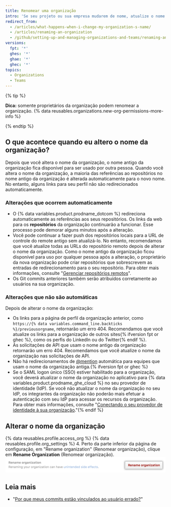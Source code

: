 ```yaml
---
title: Renomear uma organização
intro: 'Se seu projeto ou sua empresa mudarem de nome, atualize o nome da organização.'
redirect_from:
  - /articles/what-happens-when-i-change-my-organization-s-name/
  - /articles/renaming-an-organization
  - /github/setting-up-and-managing-organizations-and-teams/renaming-an-organization
versions:
  fpt: '*'
  ghes: '*'
  ghae: '*'
  ghec: '*'
topics:
  - Organizations
  - Teams
---
```


{% tip %}

**Dica:** somente proprietários da organização podem renomear a organização. {% data reusables.organizations.new-org-permissions-more-info %}

{% endtip %}

## O que acontece quando eu altero o nome da organização?

Depois que você altera o nome da organização, o nome antigo da organização fica disponível para ser usado por outra pessoa. Quando você altera o nome da organização, a maioria das referências ao repositórios no nome antigo da organização é alterada automaticamente para o novo nome. No entanto, alguns links para seu perfil não são redirecionados automaticamente.

### Alterações que ocorrem automaticamente

- O {% data variables.product.prodname_dotcom %} redireciona automaticamente as referências aos seus repositórios.  Os links da web para os **repositórios** da organização continuarão a funcionar. Esse processo pode demorar alguns minutos após a alteração.
- Você pode continuar a fazer push dos repositórios locais para a URL de controle do remote antigo sem atualizá-lo. No entanto, recomendamos que você atualize todas as URLs do repositório remoto depois de alterar o nome da organização. Como o nome antigo da organização ficou disponível para uso por qualquer pessoa após a alteração, o proprietário da nova organização pode criar repositórios que sobrescrevem as entradas de redirecionamento para o seu repositório. Para obter mais informações, consulte "[Gerenciar repositórios remotos](/github/getting-started-with-github/managing-remote-repositories)".
- Os Git commits anteriores também serão atribuídos corretamente ao usuários na sua organização.

### Alterações que não são automáticas

Depois de alterar o nome da organização:
- Os links para a página de perfil da organização anterior, como `https://{% data variables.command_line.backticks %}/previousorgname`, retornarão um erro 404. Recomendamos que você atualize os links para a organização de outros sites{% ifversion fpt or ghec %}, como os perfis do LinkedIn ou do Twitter{% endif %}.
- As solicitações de API que usam o nome antigo da organização retornarão um erro 404. Recomendamos que você atualize o nome da organização nas solicitações de API.
- Não há redirecionamentos de [@mention](/articles/basic-writing-and-formatting-syntax/#mentioning-people-and-teams) automática para equipes que usam o nome da organização antiga.{% ifversion fpt or ghec %}
- Se o SAML logon único (SSO) estiver habilitado para a organização, você deverá atualizar o nome da organização no aplicativo para {% data variables.product.prodname_ghe_cloud %} no seu provedor de identidade (IdP). Se você não atualizar o nome da organização no seu IdP, os integrantes da organização não poderão mais efetuar a autenticação com seu IdP para acessar os recursos da organização. Para obter mais informações, consulte "[Conectando o seu provedor de identidade à sua organização](/github/setting-up-and-managing-organizations-and-teams/connecting-your-identity-provider-to-your-organization)."{% endif %}

## Alterar o nome da organização

{% data reusables.profile.access_org %}
{% data reusables.profile.org_settings %}
4. Perto da parte inferior da página de configuração, em "Rename organization" (Renomear organização), clique em **Rename Organization** (Renomear organização). ![Botão Rename organization (Renomear organização)](/assets/images/help/settings/settings-rename-organization.png)

## Leia mais

* "[Por que meus commits estão vinculados ao usuário errado?](/articles/why-are-my-commits-linked-to-the-wrong-user)"
